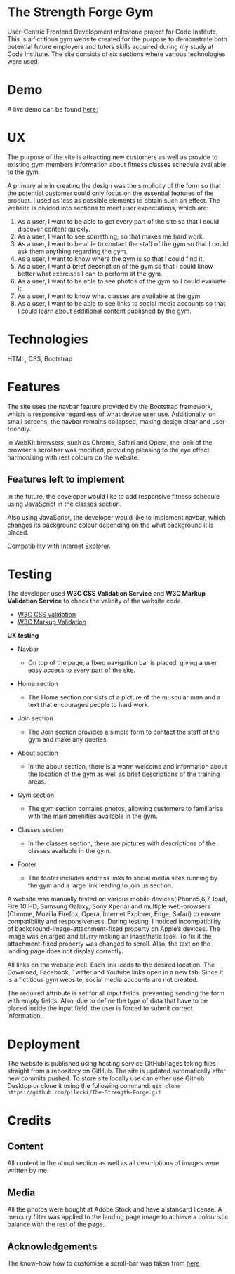 # The Strength Forge Gym

User-Centric Frontend Development milestone project for Code Institute.
This is a fictitious gym website created for the purpose to demonstrate both potential future employers and tutors skills acquired during my study at Code Institute. The site consists of six sections where various technologies were used.

# Demo
A live demo can be found [here:](https://pilecki.github.io/The-Strength-Forge)

# UX

The purpose of the site is attracting new customers as well as provide to existing gym members information about fitness classes schedule available to the gym. 

A primary aim in creating the design was the simplicity of the form so that the potential customer could only focus on the essential features of the product. I used as less as possible elements to obtain such an effect.
The website is divided into sections to meet user expectations, which are: 
1. As a user, I want to be able to get every part of the site so that I could discover content quickly.
2. As a user, I want to see something, so that makes me hard work.
3. As a user, I want to be able to contact the staff of the gym so that I could ask them anything regarding the gym.
4. As a user, I want to know where the gym is so that I could find it.
5. As a user, I want a brief description of the gym so that I could know better what exercises I can to perform at the gym.
6. As a user, I want to be able to see photos of the gym so I could evaluate it.
7. As a user, I want to know what classes are available at the gym.
8. As a user, I want to be able to see links to social media accounts so that I could learn about additional content published by the gym.

# Technologies
HTML, CSS, Bootstrap

# Features

The site uses the navbar feature provided by the Bootstrap framework, which is responsive regardless of what device user use. Additionally, on small screens, the navbar remains collapsed, making design clear and user-friendly.

In WebKit browsers, such as Chrome, Safari and Opera, the look of the browser's scrollbar was modified, providing pleasing to the eye effect harmonising with rest colours on the website.

## Features left to implement

In the future, the developer would like to add responsive fitness schedule using JavaScript in the classes section.

Also using JavaScript, the developer would like to implement navbar, which changes its background colour depending on the what background it is placed.

Compatibility with Internet Explorer.

# Testing

The developer used **W3C CSS Validation Service** and **W3C  Markup Validation Service** to check the validity of the website code.

- [W3C CSS validation](https://jigsaw.w3.org/css-validator/)
- [W3C Markup Validation]( https://validator.w3.org/)

**UX testing**

- Navbar
    - On top of the page, a fixed navigation bar is placed, giving a user easy access to every part of the site.

- Home section
    - The Home section consists of a picture of the muscular man and a text that encourages people to hard work.

- Join section
    - The Join section provides a simple form to contact the staff of the gym and make any queries.

- About section
    - In the about section, there is a warm welcome and information about the location of the gym as well as brief descriptions of the training areas.

- Gym section
    - The gym section contains photos, allowing customers to familiarise with the main amenities available in the gym.

- Classes section
    - In the classes section, there are pictures with descriptions of the classes available in the gym.

- Footer
    - The footer includes address links to social media sites running by the gym and a large link leading to join us section.

A website was manually tested on various mobile devices(iPhone5,6,7, Ipad, Fire 10 HD, Samsung Galaxy, Sony Xperia) and multiple web-browsers (Chrome, Mozilla Firefox, Opera, Internet Explorer, Edge, Safari) to ensure compatibility and responsiveness.
During testing, I noticed incompatibility of background-image-attachment-fixed property on Apple’s devices. The image was enlarged and blurry making an inaesthetic look. To fix it the attachment-fixed property was changed to scroll.
Also, the text on the landing page does not display correctly.

All links on the website well. Each link leads to the desired location. The Download, Facebook, Twitter and Youtube links open in a new tab.  Since it is a fictitious gym website, social media accounts are not created.

The required attribute is set for all input fields, preventing sending the form with empty fields. Also, due to define the type of data that have to be placed inside the input field, the user is forced to submit correct information.

# Deployment

The website is published using hosting service GitHubPages taking files straight from a repository on GitHub. The site is updated automatically after new commits pushed.
To store site locally use can either use Github Desktop or clone it using the following command:
`git clone https://github.com/pilecki/The-Strength-Forge.git`

# Credits

## Content

All content in the about section as well as all descriptions of images were written by me.

## Media

All the photos were bought at Adobe Stock and have a standard license. A mercury filter was applied to the landing page image to achieve a colouristic balance with the rest of the page.

## Acknowledgements

The know-how how to customise a scroll-bar was taken from [here](https://www.w3schools.com/howto/howto_css_custom_scrollbar.asp)
